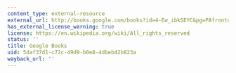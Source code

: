 ```yaml
---
content_type: external-resource
external_url: http://books.google.com/books?id=4-Ew_ibkSEYC&pg=PAfrontcover
has_external_license_warning: true
license: https://en.wikipedia.org/wiki/All_rights_reserved
status: ''
title: Google Books
uid: 5daf37d1-c72c-49d9-b0e8-4dbeb42b823a
wayback_url: ''
---
```

